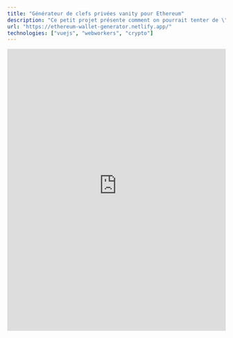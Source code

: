 ```yaml
---
title: "Générateur de clefs privées vanity pour Ethereum"
description: "Ce petit projet présente comment on pourrait tenter de \"copier\" une clef Ethereum en en créant une suffisamment ressemblante. C'est un peu janky, mais avec de la patience on peut obtenir un peu ce qu'on veut comme nom de clef."
url: "https://ethereum-wallet-generator.netlify.app/"
technologies: ["vuejs", "webworkers", "crypto"]
---
```


<iframe loading="lazy" src="https://ethereum-wallet-generator.netlify.app/" allow="autoplay *; encrypted-media *; fullscreen *; clipboard-write" frameborder="0" height="650" width="100%" sandbox="allow-forms allow-popups allow-same-origin allow-scripts allow-storage-access-by-user-activation allow-top-navigation-by-user-activation" title="Ethereum wallet generator, appli de génération de vanity keys"></iframe>
